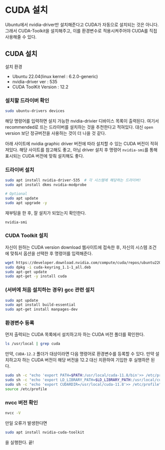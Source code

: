 # CUDA 설치

Ubuntu에서 nvidia-driver만 설치해준다고 CUDA가 자동으로 설치되는 것은 아니다. 그래서 CUDA-Toolkit을 설치해주고, 이를 환경변수로 적용시켜주어야 CUDA를 직접 사용해줄 수 있다. 

## CUDA 설치

설치 환경
- Ubuntu 22.04(linux kernel : 6.2.0-generic)
- nvidia-driver ver : 535
- CUDA ToolKit Version : 12.2

### 설치할 드라이버 확인

```sh
sudo ubuntu-drivers devices
```

해당 명령어를 입력하면 설치 가능한 nvidia-drivier 디바이스 목록이 출력된다. 여기서 recommended로 뜨는 드라이버를 설치하는 것을 추천한다고 적혀있다. 대신 `open` version 보단 정규버전을 사용하는 것이 더 나을 것 같다.

아래 사이트에 nvidia graphic driver 버전에 따라 설치할 수 있는 CUDA 버전이 적혀져있다. 해당 사이트를 참고해도 좋고, 아님 driver 설치 후 명령어 `nvidia-smi`를 통해 표시되는 CUDA 버전에 맞춰 설치해도 좋다.

### 드라이버 설치

```sh
sudo apt install nvidia-driver-535  # 각 시스템에 해당하는 드라이버!
sudo apt install dkms nvidia-modprobe

# Optional
sudo apt update
sudo apt upgrade -y
```

재부팅을 한 후, 잘 설치가 되었는지 확인한다.

```sh
nvidia-smi
```

### CUDA Toolkit 설치

자신이 원하는 CUDA version download 웹사이트에 접속한 후, 자신의 시스템 조건에 맞춰서 옵션을 선택한 후 명령어를 입력해준다.

```sh
wget https://developer.download.nvidia.com/compute/cuda/repos/ubuntu2204/x86_64/cuda-keyring_1.1-1_all.deb
sudo dpkg -i cuda-keyring_1.1-1_all.deb
sudo apt-get update
sudo apt-get -y install cuda
```

### (서버에 처음 설치하는 경우) gcc 관련 설치

```sh
sudo apt update 
sudo apt install build-essential 
sudo apt-get install manpages-dev
```

### 환경변수 등록

먼저 출력되는 CUDA 목록에서 설치하고자 하는 CUDA 버전 폴더를 확인한다.

```sh
ls /usr/local | grep cuda
```

만약, `CUDA-12.2` 폴더가 대상이라면 다음 명령어로 환경변수를 등록할 수 있다. 만약 설치하고자 하는 CUDA 버전이 해당 버전을 12.2 대신 치환하여 기입한 후 실행하믄 된다.

```sh
sudo sh -c "echo 'export PATH=$PATH:/usr/local/cuda-11.8/bin'>> /etc/profile"
sudo sh -c "echo 'export LD_LIBRARY_PATH=$LD_LIBRARY_PATH:/usr/local/cuda-11.8/lib64'>> /etc/profile"
sudo sh -c "echo 'export CUDARDIR=/usr/local/cuda-11.8'>> /etc/profile"
source /etc/profile
```

### nvcc 버전 확인

```sh
nvcc -V
```

만일 오류가 발생한다면

```sh
sudo apt install nvidia-cuda-toolkit
```

을 실행한다. 끝!